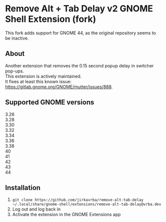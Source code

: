 # Remove Alt + Tab Delay v2 GNOME Shell Extension (fork)

This fork adds support for GNOME 44, as the original repository seems to be inactive.

## About
Another extension that removes the 0.15 second popup delay in switcher pop-ups.  
This extension is actively maintained.  
It fixes at least this known issue: https://gitlab.gnome.org/GNOME/mutter/issues/888.


## Supported GNOME versions
3.26  
3.28  
3.30  
3.32  
3.34  
3.36  
3.38  
40  
41  
42  
43  
44

## Installation
1. `git clone https://github.com/jirkavrba/remove-alt-tab-delay ~/.local/share/gnome-shell/extensions/remove-alt-tab-delay@vrba.dev`
2. Log out and log back in
3. Activate the extension in the GNOME Extensions app
